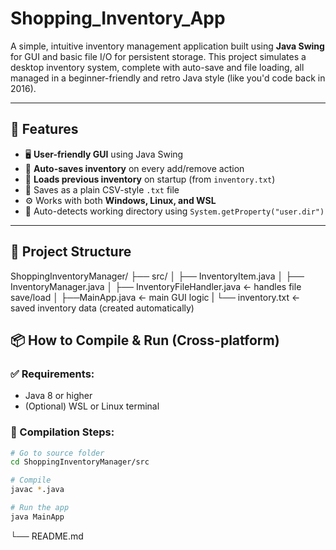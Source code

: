 # Shopping_Inventory_App
A simple, intuitive inventory management application built using **Java Swing** for GUI and basic file I/O for persistent storage. This project simulates a desktop inventory system, complete with auto-save and file loading, all managed in a beginner-friendly and retro Java style (like you'd code back in 2016).

---

## 🚀 Features

- 🖥️ **User-friendly GUI** using Java Swing
- 💾 **Auto-saves inventory** on every add/remove action
- 🧠 **Loads previous inventory** on startup (from `inventory.txt`)
- 📄 Saves as a plain CSV-style `.txt` file
- ⚙️ Works with both **Windows, Linux, and WSL**
- 📁 Auto-detects working directory using `System.getProperty("user.dir")`

---

## 🧰 Project Structure
ShoppingInventoryManager/
├── src/
│ ├── InventoryItem.java
│ ├── InventoryManager.java
│ ├── InventoryFileHandler.java ← handles file save/load
│ ├──MainApp.java ← main GUI logic
| └── inventory.txt ← saved inventory data (created automatically)

## 📦 How to Compile & Run (Cross-platform)

### ✅ Requirements:
- Java 8 or higher
- (Optional) WSL or Linux terminal

### 🔧 Compilation Steps:

```bash
# Go to source folder
cd ShoppingInventoryManager/src

# Compile
javac *.java

# Run the app
java MainApp
```

└── README.md
